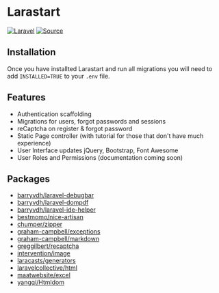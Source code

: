 # Larastart
[![Laravel](https://img.shields.io/badge/Laravel-~5.0-orange.svg?style=flat-square)](http://laravel.com) [![Source](http://img.shields.io/badge/source-miiikkeyyyy/larastart-blue.svg?style=flat-square)](https://github.com/miiikkeyyyy/larastart)

## Installation
Once you have installted Larastart and run all migrations you will need to add ``` INSTALLED=TRUE ``` to your ```.env``` file.

## Features
- Authentication scaffolding
- Migrations for users, forgot passwords and sessions
- reCaptcha on register & forgot password
- Static Page controller (with tutorial for those that don't have much experience)
- User Interface updates jQuery, Bootstrap, Font Awesome
- User Roles and Permissions (documentation coming soon)

## Packages
- [barryvdh/laravel-debugbar](http://github.com/barryvdh/laravel-debugbar)
- [barryvdh/laravel-dompdf](http://github.com/barryvdh/laravel-dompdf)
- [barryvdh/laravel-ide-helper](http://github.com/barryvdh/laravel-ide-helper)
- [bestmomo/nice-artisan](http://github.com/bestmomo/nice-artisan)
- [chumper/zipper](http://github.com/chumper/zipper)
- [graham-campbell/exceptions](http://github.com/GrahamCampbell/Laravel-Exceptions)
- [graham-campbell/markdown](http://github.com/GrahamCampbell/Laravel-Markdown)
- [greggilbert/recaptcha](http://github.com/greggilbert/recaptcha)
- [intervention/image](http://github.com/intervention/image)
- [laracasts/generators](http://github.com/laracasts/Laravel-5-Generators-Extended)
- [laravelcollective/html](http://github.com/laravelcollective/html)
- [maatwebsite/excel](https://github.com/maatwebsite/laravel-excel)
- [yangqi/Htmldom](http://github.com/yangqi/Htmldom)